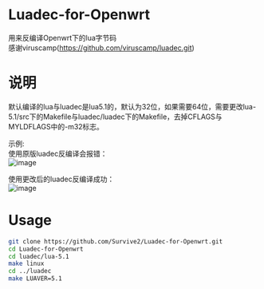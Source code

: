 # Luadec-for-Openwrt
用来反编译Openwrt下的lua字节码<br>
感谢viruscamp(https://github.com/viruscamp/luadec.git)
# 说明
默认编译的lua与luadec是lua5.1的，默认为32位，如果需要64位，需要更改lua-5.1/src下的Makefile与luadec/luadec下的Makefile，去掉CFLAGS与MYLDFLAGS中的-m32标志。<br>

示例:<br>
使用原版luadec反编译会报错：<br>
![image](https://github.com/user-attachments/assets/3ce78119-b993-4908-8172-ded061e95937)<br>

使用更改后的luadec反编译成功：<br>
![image](https://github.com/user-attachments/assets/b592a1c0-1639-47ce-98c7-44edee0660e5)<br>

# Usage
```sh
git clone https://github.com/Survive2/Luadec-for-Openwrt.git
cd Luadec-for-Openwrt
cd luadec/lua-5.1
make linux
cd ../luadec
make LUAVER=5.1
```
